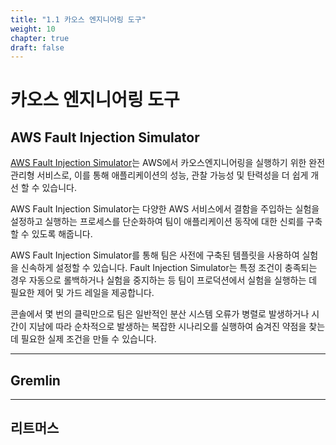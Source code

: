 ```yaml
---
title: "1.1 카오스 엔지니어링 도구"
weight: 10
chapter: true
draft: false
---
```


# 카오스 엔지니어링 도구
## AWS Fault Injection Simulator

[AWS Fault Injection Simulator](https://aws.amazon.com/ko/fis/)는 AWS에서 카오스엔지니어링을 실행하기 위한 완전관리형 서비스로, 이를 통해 애플리케이션의 성능, 관찰 가능성 및 탄력성을 더 쉽게 개선 할 수 있습니다.

AWS Fault Injection Simulator는 다양한 AWS 서비스에서 결함을 주입하는 실험을 설정하고 실행하는 프로세스를 단순화하여 팀이 애플리케이션 동작에 대한 신뢰를 구축할 수 있도록 해줍니다.

AWS Fault Injection Simulator를 통해 팀은 사전에 구축된 템플릿을 사용하여 실험을 신속하게 설정할 수 있습니다. Fault Injection Simulator는 특정 조건이 충족되는 경우 자동으로 롤백하거나 실험을 중지하는 등 팀이 프로덕션에서 실험을 실행하는 데 필요한 제어 및 가드 레일을 제공합니다.

콘솔에서 몇 번의 클릭만으로 팀은 일반적인 분산 시스템 오류가 병렬로 발생하거나 시간이 지남에 따라 순차적으로 발생하는 복잡한 시나리오를 실행하여 숨겨진 약점을 찾는 데 필요한 실제 조건을 만들 수 있습니다.

---

## Gremlin

---

## 리트머스
